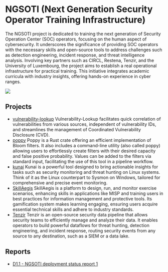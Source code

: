 # NGSOTI (Next Generation Security Operator Training Infrastructure)

The NGSOTI project is dedicated to training the next generation of Security Operation Center (SOC) operators, focusing on the human aspect of cybersecurity. It underscores the significance of providing SOC operators with the necessary skills and open-source tools to address challenges such as detection engineering, incident response, and threat intelligence analysis. Involving key partners such as CIRCL, Restena, Tenzir, and the University of Luxembourg, the project aims to establish a real operational infrastructure for practical training. This initiative integrates academic curricula with industry insights, offering hands-on experience in cyber ranges.

![](https://raw.githubusercontent.com/ngsoti/ngsoti/refs/heads/main/deliverables/D4.1/oss-overview.png)

## Projects

- [vulnerability-lookup](https://github.com/cve-search/vulnerability-lookup) Vulnerability-Lookup facilitates quick correlation of vulnerabilities from various sources, independent of vulnerability IDs, and streamlines the management of Coordinated Vulnerability Disclosure (CVD).
- [poppy](https://www.misp-project.org/2024/03/25/Poppy-a-new-bloom-filter-format-and-project.html/) Poppy is a Rust crate offering an efficient implementation of Bloom filters. It also includes a command-line utility (also called poppy) allowing users to effortlessly create filters with their desired capacity and false positive probability. Values can be added to the filters via standard input, facilitating the use of this tool in a pipeline workflow.
- [kunai](https://github.com/kunai-project/kunai) Kunai is a powerful tool designed to bring actionable insights for tasks such as security monitoring and threat hunting on Linux systems. Think of it as the Linux counterpart to Sysmon on Windows, tailored for comprehensive and precise event monitoring.
- [SkillAegis](https://github.com/MISP/SkillAegis)  SkillAegis is a platform to design, run, and monitor exercise scenarios, enhancing skills in applications like MISP and training users in best practices for information management and protective tools. Its gamification system makes learning engaging, ensuring users acquire essential technical skills and adhere to industry standards.
- [Tenzir](https://tenzir.com) Tenzir is an open-source security data pipeline that allows security teams to efficiently manage and analyze their data. It enables operators to build powerful dataflows for threat hunting, detection engineering, and incident response, routing security events from any source to any destination, such as a SIEM or a data lake.

## Reports

- [D1.1 - NGSOTI deployment status
report 1](https://github.com/ngsoti/ngsoti/blob/main/deliverables/D1.1/submitted/D1.1-NGSOTI-deployment-status-report-1.pdf)
